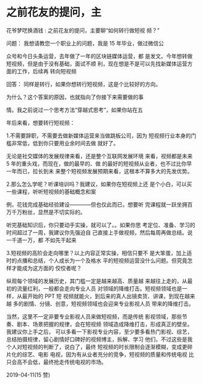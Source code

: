# 之前花友的提问，主

花爷梦呓换酒钱 : 之前花友的提问，主要聊“如何转行做短视 频？”

问题： 我想请教您一个职业上的问题，我是 15 年毕业，做过微信公

众号和今日头条运营，去年做了一年的区块链媒体运营，都 是发文。今年想转做短视频，但是由于没有基础，面试不顺 利，现在想是不是可以先找新媒体运营方面的工作，后续再 转向短视频

回答： 同样是转行，如果你想转行短视频，这是个比较好的方向。

为什么？这个答案的原因，也就指向了你接下来需要做的事

情。我之前说过一个思考方法“穿越式思考”，如果你站在五

年后来看，想要转行短视频：

1.不需要辞职，不需要去做新媒体运营来当做跳板公司，因为 短视频行业本身的门槛非常低，低到你只要用业余时间去做 就好了。

无论是社交媒体的发展规律来看，还是整个互联网发展环境 来看，视频都是未来 5 年的重头戏，而现在，做的最早的、做 的最好的短视频从业者，也不过比你早一年而已，拉长到未 来整个短视频发展预期来看，这根本不算多大的先发优势。

2.那么怎么学呢？听课培训吗？我建议，如果你在短视频上还 是个小白，可以买一些课程，听听短视频的基础概念和案

例，花钱完成基础经验建设————但也仅此而已，想要听 完课程就一跃坐拥百万千万粉丝，显然是不切实际的。

听完基础知识后，你只要动手实操，就可以了。。如果你思 考定位、准备、学习的时间超过了一周，我建议你先强迫自 己直接上手做视频，然后每周再做总结。说一千道一万，都 不如先干起来

3.短视频的高阶会走向哪里？以上内容正常实操，相信只要不 是大笨蛋，加上适时的点播和总结，个人成长为一个及格水 平的短视频运营没什么问题。但究竟怎样才能成为这方面的 佼佼者呢？

纵观每个领域的发展历史，其门槛一定是越来越高、质量越 来越往上走的，从最初的流量红利，一般都会走向专业人员 对领域的降维打击。短视频领域也是一样，从最开始的 PPT 短 视频就能火，到后来的真人出镜卖货、讲课，到现在越来越 多的剧情、分镜、创意，短视频领域也会迎来专业影视人员 带来的降维打击。

当然，这里不一定非要专业影视人员来做短视频，而是传统 影视领域，那些节奏、剧本、场景把握的规律，会在短视频 领域造成降维打击，形成真正的壁垒。我建议你上手之后， 可以多看一下影视专业内容，至少要多看热门影视、综艺， 总结拍摄规律，留心剧情好口碑好的视频博主，拆解、学习 他们，不过这些是我个人对短视频的判断了，说白了，最终 短视频的时长限制会逐渐模糊，变成更碎片化的综艺、电影 电视，因为有从业者充分的竞争，短视频的质量和传统电视 比只会高不会低，最终抢走传统电视的市场。

2019-04-11(15 赞)